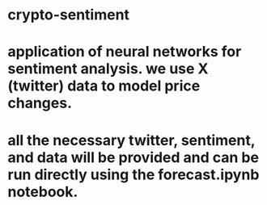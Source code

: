 # crypto-sentiment

# application of neural networks for sentiment analysis. we use X (twitter) data to model price changes.

# all the necessary twitter, sentiment, and data will be provided and can be run directly using the forecast.ipynb notebook.

